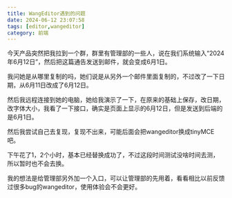 ```yaml
---
title: WangEditor遇到的问题
date: 2024-06-12 23:07:58
tags: [editor,wangeditor]
category: 前端
---
```


今天产品突然把我拉到一个群，群里有管理部的一些人，说在我们系统输入“2024年6月12日”，然后把这篇通告发送到邮件，就会变成6月1日。

我问她是从哪里复制的吗，她们说是从另外一个邮件里面复制的，不过改了一下日期，从6月11日改成了6月12日。

然后我远程连接到她的电脑，她给我演示了一下，在原来的基础上保存，改日期，改字体大小，我看了一下接口，确实是页面上显示的6月12日，但是发送到后端的是6月1日。

然后我尝试自己去复现，复现不出来，可能后面会把wangeditor换成tinyMCE吧。

下午花了1，2个小时，基本已经替换成功了，不过这段时间测试没啥时间去测，所以暂时也不会去换。

我的想法是给管理部另外加一个入口，可以让管理部的先用着，看看相比以前反馈过很多bug的wangeditor，使用体验会不会更好。
